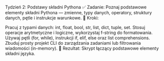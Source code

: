 Tydzień 2: Podstawy składni Pythona
✅ Zadanie: Poznaj podstawowe elementy składni Pythona — zmienne, typy danych, operatory, struktury danych, pętle i instrukcje warunkowe. 🔹 Kroki:

Pracuj z typami danych: int, float, bool, str, list, dict, tuple, set.
Stosuj operacje arytmetyczne i logiczne, wykorzystaj f-string do formatowania.
Używaj pętli (for, while), instrukcji if, elif, else oraz list comprehensions.
Zbuduj prosty projekt CLI do zarządzania zadaniami lub filtrowania wiadomości (in-memory).
🎯 Rezultat: Skrypt łączący podstawowe elementy składni języka.
